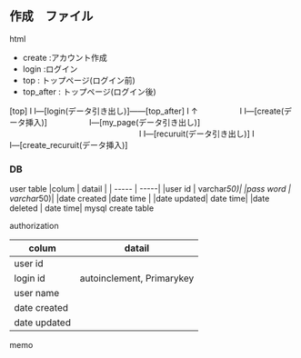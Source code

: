 ## 作成　ファイル
html
 - create :アカウント作成
 - login :ログイン
 - top : トップページ(ログイン前)
 - top_after : トップページ(ログイン後)



[top]
Ι
Ι―[login(データ引き出し)]――[top_after]
Ι     ↑　　　　　			Ι
Ι―[create(データ挿入)]　　　　　 	Ι―[my_page(データ引き出し)]
　　　　　　　　　　　　　　　　	Ι
						Ι―[recuruit(データ引き出し)]
						Ι
						Ι―[create_recuruit(データ挿入)]

### DB

user table
|colum | datail |
| ----- | -----|
|user id | varchar*50)|
|pass word | varchar*50)|
|date created |date time |
|date updated| date time|
|date deleted | date time|
mysql
create table 

authorization

|colum | datail |
| ----- | -----|
|user id | |
|login id | autoinclement, Primarykey|
|user name| ||
|date created | |
|date updated| |

memo

